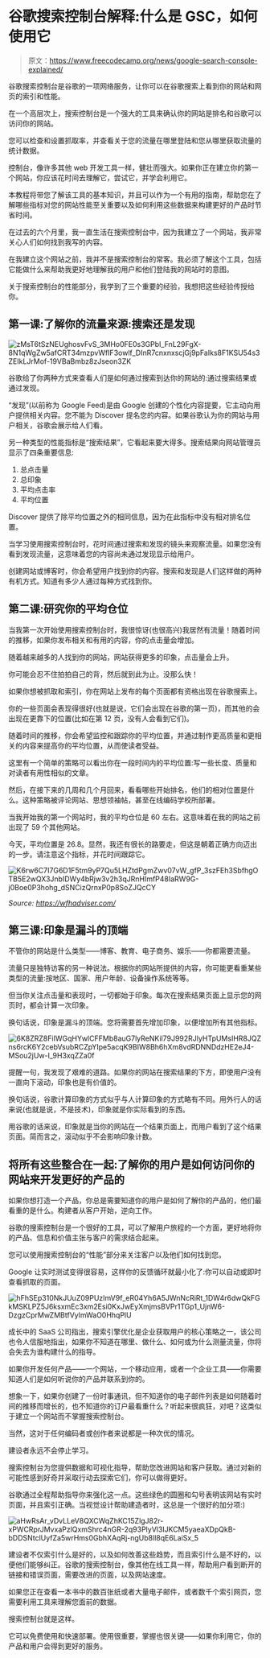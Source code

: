 # 谷歌搜索控制台解释:什么是 GSC，如何使用它

> 原文：<https://www.freecodecamp.org/news/google-search-console-explained/>

谷歌搜索控制台是谷歌的一项网络服务，让你可以在谷歌搜索上看到你的网站和网页的索引和性能。

在一个高层次上，搜索控制台是一个强大的工具来确认你的网站是排名和谷歌可以访问你的网站。

您可以检查和设置抓取率，并查看关于您的流量在哪里登陆和您从哪里获取流量的统计数据。

控制台，像许多其他 web 开发工具一样，健壮而强大。如果你正在建立你的第一个网站，你应该花时间去理解它，尝试它，并学会利用它。

本教程将带您了解该工具的基本知识，并且可以作为一个有用的指南，帮助您在了解哪些指标对您的网站性能至关重要以及如何利用这些数据来构建更好的产品时节省时间。

在过去的六个月里，我一直生活在搜索控制台中，因为我建立了一个网站，我非常关心人们如何找到我写的内容。

在我建立这个网站之前，我并不是搜索控制台的常客。我必须了解这个工具，包括它能做什么来帮助我更好地理解我的用户和他们登陆我的网站时的意图。

关于搜索控制台的性能部分，我学到了三个重要的经验，我想把这些经验传授给你。

## 第一课:了解你的流量来源:搜索还是发现

![zMsT6tSzNEUghosvFvS_3MHo0FE0s3GPbI_FnL29FgX-8N1qWgZw5afCRT34mzpvWfIF3owlf_DInR7cnxnxscjGj9pFaIks8F1KSU54s3ZEIkLJrMof-19VBaBmbz8zJseon3ZK](img/645112ca519736ea48185e1176a9133b.png)

谷歌给了你两种方式来查看人们是如何通过搜索到达你的网站的:通过搜索结果或通过发现。

“发现”(以前称为 Google Feed)是由 Google 创建的个性化内容提要，它主动向用户提供相关内容。您不能为 Discover 提名您的内容。如果谷歌认为你的网站与用户相关，谷歌会展示给人们看。

另一种类型的性能指标是“搜索结果”，它看起来要大得多。搜索结果向网站管理员显示了四条重要信息:

1.  总点击量
2.  总印象
3.  平均点击率
4.  平均位置

Discover 提供了除平均位置之外的相同信息，因为在此指标中没有相对排名位置。

当学习使用搜索控制台时，花时间通过搜索和发现的镜头来观察流量。如果您没有看到发现流量，这意味着您的内容尚未通过发现显示给用户。

创建网站或博客时，你会希望用户找到你的内容。搜索和发现是人们这样做的两种有机方式。知道有多少人通过每种方式找到你。

## 第二课:研究你的平均仓位

当我第一次开始使用搜索控制台时，我很惊讶(也很高兴)我居然有流量！随着时间的推移，如果你发布相关和有用的内容，你的点击量会增加。

随着越来越多的人找到你的网站，网站获得更多的印象，点击量会上升。

你可能会忍不住拍拍自己的背，然后就到此为止。没那么快！

如果你想被抓取和索引，你在网站上发布的每个页面都有资格出现在谷歌搜索上。

你的一些页面会表现得很好(也就是说，它们会出现在谷歌的第一页)，而其他的会出现在更靠下的位置(比如在第 12 页，没有人会看到它们)。

随着时间的推移，你会希望监控和跟踪你的平均位置，并通过制作更高质量和更相关的内容来提高你的平均位置，从而使读者受益。

这里有一个简单的策略可以看出你在一段时间内的平均位置:写一些长度、质量和对读者有用性相似的文章。

然后，在接下来的几周和几个月回来，看看哪些开始排名，他们的相对位置是什么。这种策略被评论网站、思想领袖帖，甚至在线编码学校所部署。

当我开始我的第一个网站时，我的平均仓位是 60 左右。这意味着在我的网站之前出现了 59 个其他网站。

今天，平均位置是 26.8。显然，我还有很长的路要走，但这是朝着正确方向迈出的一步。请注意这个指标，并花时间跟踪它。

![K6rw6C7I7G6D1F5tm9yP7Qu5LHZtdPgmZwv07vW_gfP_3szFEh3SbfhgOTB5E2wQX3JnbIDWy4bRjw3v2h3qJRnHImfP48IaRW9G-j0Boe0P3hohg_dSNCizQrnxP0p8SoZJQcCY](img/b9b42f81121c9828a8522982545b8d8e.png)

*Source: https://wfhadviser.com/*

## 第三课:印象是漏斗的顶端

不管你的网站是什么类型——博客、教育、电子商务、娱乐——你都需要流量。

流量只是独特访客的另一种说法。根据你的网站所提供的内容，你可能更看重某些类型的流量:按地区、国家、用户年龄、设备操作系统等等。

但当你关注点击量和表现时，一切都始于印象。每次在搜索结果页面上显示您的网页时，都会计算一次印象。

换句话说，印象是漏斗的顶端。您将需要首先增加印象，以便增加所有其他指标。

![6K8ZRZ8FiIWGqHYwlCFFMb8auG7lyReNKil79J992RJlyHTpUMsIHR8JQZns6rcK6Y2cebVsubRCZpYIpe5acqK9BIW8Bh6hXm8vdRDNNDdzHE2eJ4-MSou2jUw-I_9H3xqZZa0f](img/10e004dc52e84b05331c88227a656275.png)

提醒一句，我发现了艰难的道路。如果你的网站在搜索结果的下方，即使用户没有一直向下滚动，印象也是有价值的。

换句话说，谷歌计算印象的方式似乎与人计算印象的方式略有不同。用外行人的话来说(也就是说，不是技术)，印象就是你实际看到的东西。

用谷歌的话来说，印象就是当你的网站在一个结果页面上，而用户看到了这个结果页面。简而言之，滚动似乎不会影响印象计数。

## 将所有这些整合在一起:了解你的用户是如何访问你的网站来开发更好的产品的

如果你想打造一个产品，你总是需要知道你的用户是如何了解你的产品的，他们最看重的是什么。构建者从客户开始，逆向工作。

谷歌的搜索控制台是一个很好的工具，可以了解用户旅程的一个方面，更好地将你的产品、信息和价值主张与客户的需求结合起来。

您可以使用搜索控制台的“性能”部分来关注客户以及他们如何找到您。

Google 让实时测试变得很容易，这样你的反馈循环就最小化了:你可以自动或即时查看抓取的页面。

![hFhSEp310NkJUuZ09PUzImV9f_eR04Yh6A5JWnNcRiRt_1DW4r6dwQkFGkMSKLPZ5J6ksxmEc3xm2Esi0KxJwEyXmjmsBVPr1TGp1_UjnW6-DzgzCprMwZMBtfVylmWaO0HhqPlU](img/16988b8324f02a4825ae43e9bb25c57d.png)

成长中的 SaaS 公司指出，搜索引擎优化是企业获取用户的核心策略之一，该公司也令人信服地指出，如果你不知道在哪里、做什么、如何或为什么测量流量，你将会失去为谁构建什么的指导。

如果你开发任何产品——一个网站，一个移动应用，或者一个企业工具——你需要知道人们是如何听说你的产品并联系到你的。

想象一下，如果你创建了一份时事通讯，但不知道你的电子邮件列表是如何随着时间的推移而增长的，也不知道你的订户最看重什么？听起来很疯狂，对吧？这类似于建立一个网站而不掌握搜索控制台。

当然，这对于任何编码者或创作者来说都是一种次优的情况。

建设者永远不会停止学习。

搜索控制台为您提供数据和可视化指导，帮助您改进网站和客户获取。通过对新的可能性感到好奇并采取行动去探索它们，你可以做得更好。

谷歌通过全程帮助指导你来强化这一点。这些绿色的圆圈和勾号表明该网站有实时页面，并且索引正确。当视觉设计帮助建造者时，这总是一个很好的加分项:)

![aHwRsAr_vDvLLeV8QXCWqZhKC15ZlgJ82r-xPWCRprJMvxaPzlQxmShrc4nGR-2q93PlyVl3IJKCM5yaeaXDpQkB-bDDSNtclUyfZa5wrHms0GbhXAqRj-ngUb8ll8qE6LaiSx_5](img/ce02b5d129d5d83879d65e5ea4f12609.png)

建设者不仅索引什么是好的，以及如何改善这些趋势，而且索引什么是不好的，以便他们能够纠正。谷歌的搜索控制台，像其他在线工具一样，帮助用户看到断开的链接和错误页面，需要改进的页面，以及网站速度。

如果您正在查看一本书中的数百张纸或者大量电子邮件，或者数千个索引网页，您需要利用工具来理解您面前的数据。

搜索控制台就是这样。

它可以免费使用和快速部署。使用很重要，掌握也很关键——如果你利用它，你的产品和用户会得到更好的服务。